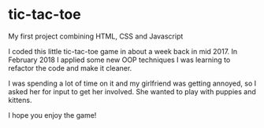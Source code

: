 # tic-tac-toe
My first project combining HTML, CSS and Javascript

I coded this little tic-tac-toe game in about a week back in mid 2017.
In February 2018 I applied some new OOP techniques I was learning to refactor the code and make it cleaner.

I was spending a lot of time on it and my girlfriend was getting annoyed, so I asked her for input to get her involved. She wanted to play with puppies and kittens.

I hope you enjoy the game!
